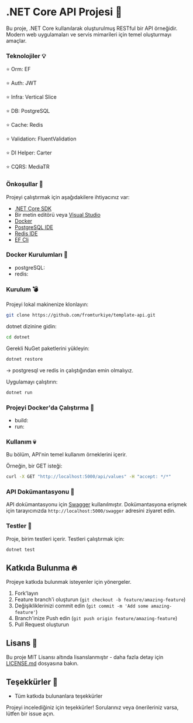 
# .NET Core API Projesi :loudspeaker:

Bu proje, .NET Core kullanılarak oluşturulmuş RESTful bir API örneğidir. Modern web uygulamaları ve servis mimarileri için temel oluşturmayı amaçlar.

### Teknolojiler :bulb:
:star: Orm: EF

:star: Auth: JWT

:star: Infra: Vertical Slice

:star: DB: PostgreSQL

:star: Cache: Redis

:star: Validation: FluentValidation

:star: DI Helper: Carter

:star: CQRS: MediaTR


### Önkoşullar :paperclip:

Projeyi çalıştırmak için aşağıdakilere ihtiyacınız var:

- [.NET Core SDK](https://dotnet.microsoft.com/download)
- Bir metin editörü veya [Visual Studio](https://visualstudio.microsoft.com)
- [Docker](https://www.docker.com/products/docker-desktop/)
- [PostgreSQL IDE](https://www.pgadmin.org/)
- [Redis IDE](https://goanother.com/)
- [EF Cli](https://learn.microsoft.com/en-us/ef/core/cli/dotnet)

### Docker Kurulumları :whale:
- postgreSQL:
- redis:

### Kurulum :bomb:

Projeyi lokal makinenize klonlayın:

```bash
git clone https://github.com/fromturkiye/template-api.git
```

dotnet dizinine gidin:

```bash
cd dotnet
```

Gerekli NuGet paketlerini yükleyin:

```bash
dotnet restore
```
-> postgresql ve redis in çalıştığından emin olmalıyız.

Uygulamayı çalıştırın:

```bash
dotnet run
```

### Projeyi Docker'da Çalıştırma :whale:
- build:
- run:

### Kullanım :skull:

Bu bölüm, API'nin temel kullanım örneklerini içerir.

Örneğin, bir GET isteği:

```bash
curl -X GET "http://localhost:5000/api/values" -H "accept: */*"
```


### API Dokümantasyonu :thought_balloon:

API dokümantasyonu için [Swagger](https://swagger.io) kullanılmıştır. Dokümantasyona erişmek için tarayıcınızda `http://localhost:5000/swagger` adresini ziyaret edin.

### Testler :hankey:

Proje, birim testleri içerir. Testleri çalıştırmak için:

```bash
dotnet test
```

## Katkıda Bulunma :fire:

Projeye katkıda bulunmak isteyenler için yönergeler.

1. Fork'layın
2. Feature branch'i oluşturun (`git checkout -b feature/amazing-feature`)
3. Değişikliklerinizi commit edin (`git commit -m 'Add some amazing-feature'`)
4. Branch'inize Push edin (`git push origin feature/amazing-feature`)
5. Pull Request oluşturun

## Lisans :page_facing_up:

Bu proje MIT Lisansı altında lisanslanmıştır - daha fazla detay için [LICENSE.md](https://github.com/fromturkiye/template-api/blob/master/LICENSE) dosyasına bakın.

## Teşekkürler :pray:
- Tüm katkıda bulunanlara teşekkürler

Projeyi incelediğiniz için teşekkürler! Sorularınız veya önerileriniz varsa, lütfen bir issue açın.
